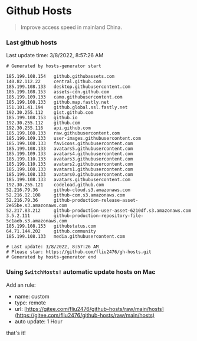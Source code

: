 # Github Hosts

> Improve access speed in mainland China.

### Last github hosts

Last update time: 3/8/2022, 8:57:26 AM

```base
# Generated by hosts-generator start 

185.199.108.154   github.githubassets.com
140.82.112.22     central.github.com
185.199.108.133   desktop.githubusercontent.com
185.199.108.153   assets-cdn.github.com
185.199.109.133   camo.githubusercontent.com
185.199.108.133   github.map.fastly.net
151.101.41.194    github.global.ssl.fastly.net
192.30.255.112    gist.github.com
185.199.108.153   github.io
192.30.255.112    github.com
192.30.255.116    api.github.com
185.199.108.133   raw.githubusercontent.com
185.199.109.133   user-images.githubusercontent.com
185.199.108.133   favicons.githubusercontent.com
185.199.108.133   avatars5.githubusercontent.com
185.199.109.133   avatars4.githubusercontent.com
185.199.110.133   avatars3.githubusercontent.com
185.199.110.133   avatars2.githubusercontent.com
185.199.108.133   avatars1.githubusercontent.com
185.199.108.133   avatars0.githubusercontent.com
185.199.108.133   avatars.githubusercontent.com
192.30.255.121    codeload.github.com
52.216.79.36      github-cloud.s3.amazonaws.com
52.216.12.108     github-com.s3.amazonaws.com
52.216.79.36      github-production-release-asset-2e65be.s3.amazonaws.com
52.217.83.212     github-production-user-asset-6210df.s3.amazonaws.com
3.5.2.111         github-production-repository-file-5c1aeb.s3.amazonaws.com
185.199.108.153   githubstatus.com
64.71.144.202     github.community
185.199.108.133   media.githubusercontent.com

# Last update: 3/8/2022, 8:57:26 AM
# Please star: https://github.com/fliu2476/gh-hosts.git
# Generated by hosts-generator end
```

### Using `SwitchHosts!` automatic update hosts on Mac
Add an rule:
- name: custom
- type: remote
- url: [https://gitee.com/fliu2476/github-hosts/raw/main/hosts](https://gitee.com/fliu2476/github-hosts/raw/main/hosts)
- auto update: 1 Hour

that's it!

